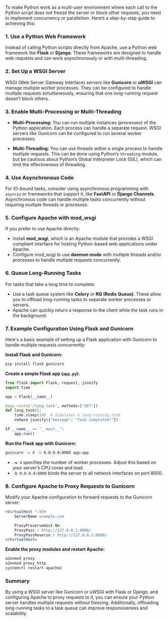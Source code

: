 To make Python work as a multi-user environment where each call to the Python script does not freeze the server or block other requests, you need to implement concurrency or parallelism. Here’s a step-by-step guide to achieving this:

### 1. **Use a Python Web Framework**
Instead of calling Python scripts directly from Apache, use a Python web framework like **Flask** or **Django**. These frameworks are designed to handle web requests and can work asynchronously or with multi-threading.

### 2. **Set Up a WSGI Server**
WSGI (Web Server Gateway Interface) servers like **Gunicorn** or **uWSGI** can manage multiple worker processes. They can be configured to handle multiple requests simultaneously, ensuring that one long-running request doesn’t block others.

### 3. **Enable Multi-Processing or Multi-Threading**
- **Multi-Processing:** You can run multiple instances (processes) of the Python application. Each process can handle a separate request. WSGI servers like Gunicorn can be configured to run several worker processes.
  
- **Multi-Threading:** You can use threads within a single process to handle multiple requests. This can be done using Python’s `threading` module, but be cautious about Python’s Global Interpreter Lock (GIL), which can limit the effectiveness of threading.

### 4. **Use Asynchronous Code**
For IO-bound tasks, consider using asynchronous programming with `asyncio` or frameworks that support it, like **FastAPI** or **Django Channels**. Asynchronous code can handle multiple tasks concurrently without requiring multiple threads or processes.

### 5. **Configure Apache with mod_wsgi**
If you prefer to use Apache directly:
- Install **mod_wsgi**, which is an Apache module that provides a WSGI compliant interface for hosting Python-based web applications under Apache.
- Configure mod_wsgi to use **daemon mode** with multiple threads and/or processes to handle multiple requests concurrently.

### 6. **Queue Long-Running Tasks**
For tasks that take a long time to complete:
- Use a task queue system like **Celery** or **RQ (Redis Queue)**. These allow you to offload long-running tasks to separate worker processes or servers.
- Apache can quickly return a response to the client while the task runs in the background.

### 7. **Example Configuration Using Flask and Gunicorn**
Here's a basic example of setting up a Flask application with Gunicorn to handle multiple requests concurrently:

**Install Flask and Gunicorn:**
```bash
pip install flask gunicorn
```

**Create a simple Flask app (`app.py`):**
```python
from flask import Flask, request, jsonify
import time

app = Flask(__name__)

@app.route('/long_task', methods=['GET'])
def long_task():
    time.sleep(10)  # Simulates a long-running task
    return jsonify({"message": "Task completed!"})

if __name__ == "__main__":
    app.run()
```

**Run the Flask app with Gunicorn:**
```bash
gunicorn -w 4 -b 0.0.0.0:8000 app:app
```
- `-w 4` specifies the number of worker processes. Adjust this based on your server’s CPU cores and load.
- `-b 0.0.0.0:8000` binds the server to all network interfaces on port 8000.

### 8. **Configure Apache to Proxy Requests to Gunicorn**
Modify your Apache configuration to forward requests to the Gunicorn server:

```apache
<VirtualHost *:80>
    ServerName example.com

    ProxyPreserveHost On
    ProxyPass / http://127.0.0.1:8000/
    ProxyPassReverse / http://127.0.0.1:8000/
</VirtualHost>
```

**Enable the proxy modules and restart Apache:**
```bash
a2enmod proxy
a2enmod proxy_http
systemctl restart apache2
```

### Summary
By using a WSGI server like Gunicorn or uWSGI with Flask or Django, and configuring Apache to proxy requests to it, you can ensure your Python server handles multiple requests without freezing. Additionally, offloading long-running tasks to a task queue can improve responsiveness and scalability.